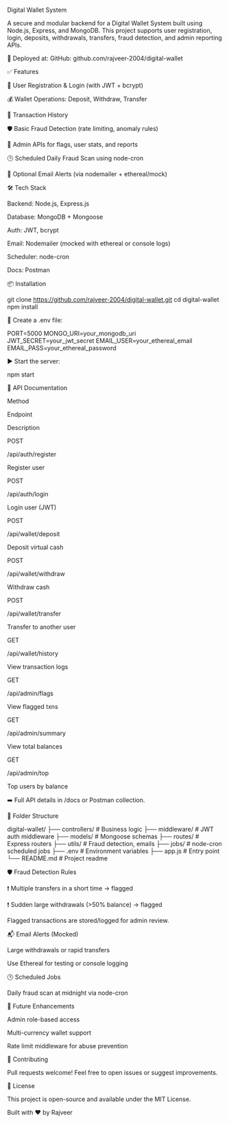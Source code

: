 Digital Wallet System

A secure and modular backend for a Digital Wallet System built using Node.js, Express, and MongoDB. This project supports user registration, login, deposits, withdrawals, transfers, fraud detection, and admin reporting APIs.

🚀 Deployed at: GitHub: github.com/rajveer-2004/digital-wallet

✅ Features

🔐 User Registration & Login (with JWT + bcrypt)

💰 Wallet Operations: Deposit, Withdraw, Transfer

🧾 Transaction History

🛡️ Basic Fraud Detection (rate limiting, anomaly rules)

👮 Admin APIs for flags, user stats, and reports

🕒 Scheduled Daily Fraud Scan using node-cron

📧 Optional Email Alerts (via nodemailer + ethereal/mock)

🛠️ Tech Stack

Backend: Node.js, Express.js

Database: MongoDB + Mongoose

Auth: JWT, bcrypt

Email: Nodemailer (mocked with ethereal or console logs)

Scheduler: node-cron

Docs:  Postman 

📦 Installation

git clone https://github.com/rajveer-2004/digital-wallet.git
cd digital-wallet
npm install

🔐 Create a .env file:

PORT=5000
MONGO_URI=your_mongodb_uri
JWT_SECRET=your_jwt_secret
EMAIL_USER=your_ethereal_email
EMAIL_PASS=your_ethereal_password

▶️ Start the server:

npm start

🧪 API Documentation

Method

Endpoint

Description

POST

/api/auth/register

Register user

POST

/api/auth/login

Login user (JWT)

POST

/api/wallet/deposit

Deposit virtual cash

POST

/api/wallet/withdraw

Withdraw cash

POST

/api/wallet/transfer

Transfer to another user

GET

/api/wallet/history

View transaction logs

GET

/api/admin/flags

View flagged txns

GET

/api/admin/summary

View total balances

GET

/api/admin/top

Top users by balance

➡️ Full API details in /docs or Postman collection.

🧠 Folder Structure

digital-wallet/
├── controllers/       # Business logic
├── middleware/        # JWT auth middleware
├── models/            # Mongoose schemas
├── routes/            # Express routers
├── utils/             # Fraud detection, emails
├── jobs/              # node-cron scheduled jobs
├── .env               # Environment variables
├── app.js             # Entry point
└── README.md          # Project readme

🛡️ Fraud Detection Rules

❗ Multiple transfers in a short time → flagged

❗ Sudden large withdrawals (>50% balance) → flagged

Flagged transactions are stored/logged for admin review.

📬 Email Alerts (Mocked)

Large withdrawals or rapid transfers

Use Ethereal for testing or console logging

🕒 Scheduled Jobs

Daily fraud scan at midnight via node-cron

📌 Future Enhancements

Admin role-based access

Multi-currency wallet support

Rate limit middleware for abuse prevention


🤝 Contributing

Pull requests welcome! Feel free to open issues or suggest improvements.

🪪 License

This project is open-source and available under the MIT License.

Built with ❤️ by Rajveer

